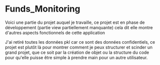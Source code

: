 # Funds_Monitoring

Voici une partie du projet auquel je travaille, ce projet est en phase de développement (partie view partiellement manquante) cela dit elle montre d'autres aspects fonctionnels de cette application

J'ai retiré toutes les données pkl car ce sont des données confidentiels, ce projet est plutôt là pour montrer comment je peux structurer et scinder un grand projet, que ce soit par la création de objet ou la structure du code 
pour qu'elle puisse être simple à prendre main pour un autre utilisateur.

